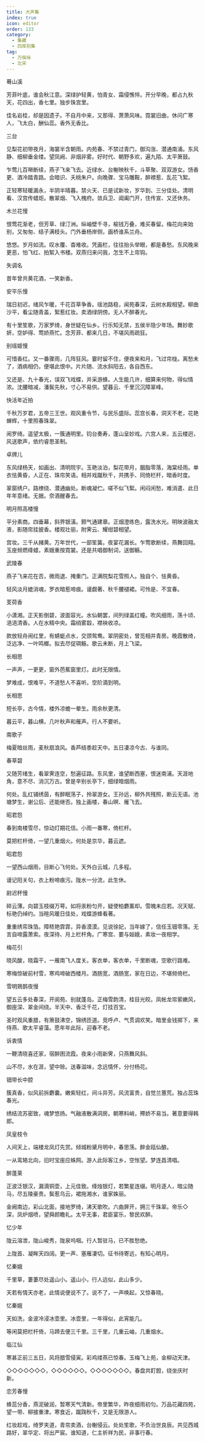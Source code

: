 ```yaml
---
title: 大声集
index: true
icon: editor
order: 133
category:
  - 集藏
  - 四库别集
tag:
  - 万俟咏
  - 北宋
---
```


蓦山溪  

芳菲叶底，谁会秋江意。深绿护轻黄，怕青女、霜侵憔悴。开分早晚，都占九秋天，花四出，香七里。独步珠宫里。  

佳名岩桂，却是因遗子。不自月中来，又那得、萧萧风味。霓裳旧曲，休问广寒人，飞太白，酬仙蕊。香外无香比。  

三台  

见梨花初带夜月，海裳半含朝雨。内苑春、不禁过青门，御沟涨、潜通南浦。东风静、细柳垂金缕。望凤阙、非烟非雾。好时代、朝野多欢，遍九陌、太平箫鼓。  

乍莺儿百啭断续，燕子飞来飞去。近绿水、台榭映秋千，斗草聚、双双游女。饧香更、酒冷踏青路。会暗识、夭桃朱户。向晚骤、宝马雕鞍，醉襟惹、乱花飞絮。  

正轻寒轻暖漏永，半阴半晴暮。禁火天、已是试新妆，岁华到、三分佳处。清明看、汉宫传蜡炬。散翠烟、飞入槐府。敛兵卫、阊阖门开，住传宣、又还休务。  

木兰花慢  

恨莺花渐老，但芳草、绿汀洲。纵岫壁千寻，榆钱万叠，难买春留。梅花向来始别，又匆匆、结子满枝头。门外垂杨岸侧，画桥谁系兰舟。  

悠悠。岁月如流。叹水覆、杳难收。凭画栏，往往抬头举眼，都是春愁。东风晚来更恶，怕飞红、拍絮入书楼。双燕归来问我，怎生不上帘钩。  

失调名  

昔年曾共黄花酒，一笑新香。  

安平乐慢  

瑞日初迟，绪风乍暖，千花百草争香。瑶池路稳，闻苑春深，云树水殿相望。柳曲沙平，看尘随青盖，絮惹红妆。卖酒绿阴傍。无人不醉春光。  

有十里笙歌，万家罗绮，身世疑在仙乡。行乐知无禁，五侯半隐少年场。舞妙歌妍，空妒得、莺娇燕忙。念芳菲、都来几日，不堪风雨疏狂。  

别瑶姬慢  

可惜香红。又一番骤雨，几阵狂风。霎时留不住，便夜来和月，飞过帘栊。离愁未了，酒病相仍，便堪此恨中。片片随、流水斜阳去，各自西东。  

又还是、九十春光，误双飞戏蝶，并采游蜂。人生能几许，细算来何物，得似情浓。沈腰暗减，潘鬓先秋，寸心不易供。望暮云、千里沉沉障翠峰。  

快活年近拍  

千秋万岁君，五帝三王世。观风重令节，与民乐盛际。蕊宫长春，洞天不老，花艳蝉辉，十里照春珠翠。  

闹罗绮。遥望太极，一簇通明里。钧台奏寿，蓬山呈妙戏。六宫人来，五云楼迥，风送歌声，依约睿思圣制。  

卓牌儿  

东风绿杨天，如画出、清明院宇。玉艳淡泊，梨花带月，胭脂零落，海棠经雨。单衣怯黄昏，人正在、珠帘笑语。相并戏蹴秋千，共携手、同倚栏杆，暗香时度。  

翠窗绣户。路缭绕、潜通幽处。断魂凝伫。嗟不似飞絮。闲闷闲愁，难消遣、此日年年意绪。无据。奈酒醒春去。  

明月照高楼慢  

平分素商。四垂幕，斜界银潢。颢气通建章。正烟澄练色，露洗水光。明映波融太液，影随帘挂披香。楼观壮丽，附霁云、耀绀碧相望。  

宫妆。三千从赭黄。万年世代，一部笙簧。夜宴花漏长。乍莺歌断续，燕舞回翔。玉座频燃绛蜡，素娥重按霓裳。还是共唱御制词，送御觞。  

武陵春  

燕子飞来花在否，微雨退、掩重门。正满院梨花雪照人。独自个、怯黄昏。  

轻风淡月媲消魂，罗衣暗惹啼痕。谩觑著、秋千腰褪裙。可怜是、不宜春。  

芰荷香  

小潇湘。正天影倒碧，波面容光。水仙朝罢，间列绿盖红幢。吹风细雨，荡十顷、浥浥清香。人在水精中央。霜绡雾縠，襟袂收凉。  

款放轻舟闹红里，有蜻蜓点水，交颈鸳鸯。翠阴密处，曾觅相并青房。晚霞散绮，泛远净、一叶鸣榔。拟去尽促琱觞。歌云未断，月上飞梁。  

长相思  

一声声，一更更，窗外芭蕉窗里灯。此时无限情。  

梦难成，恨难平，不道愁人不喜听。空阶滴到明。  

长相思  

短长亭，古今情，楼外凉蟾一晕生。雨余秋更清。  

暮云平，暮山横，几叶秋声和雁声。行人不要听。  

南歌子  

梅夏暗丝雨，麦秋扇浪风。香芦结黍趁天中。五日凄凉今古、与谁同。  

春草碧  

又随芳绪生，看翠霁连空，愁遍征路。东风里，谁望断西塞，恨迷南浦。天涯地角，意不尽、消沉万古。曾是辛别长亭下，细绿暗烟雨。  

何处。乱红铺绣茵，有醉眠荡子，拎翠游女。王孙远，柳外共残照，断云无语。池塘梦生，谢公后、还能继否。独上画楼，春山暝、雁飞去。  

昭君怨  

春到南楼雪尽，惊动灯期花信。小雨一番寒，倚栏杆。  

莫把栏杆倚，一望几重烟火。何处是京华，暮云遮。  

昭君怨  

一望西山烟雨，目断心飞何处。天外白云城，几多程。  

谩记阳关句，衣上粉啼痕污。陇水一分流，此生休。  

尉迟杯慢  

碎云薄。向碧玉枝缀万萼。如将汞粉匀开，疑使柏麝薰却。雪魄未应若。况天赋、标艳仍绰约。当暄风暖日佳处，戏蝶游蜂看著。  

重重绣帟珠箔。障秾艳霏霏，异香漠漠。见说徐妃，当年嫁了，信任玉钿零落。无言自啼露萧索。夜深待、月上栏杆角。广寒宫、要与姮娥，素妆一夜相学。  

梅花引  

晓风酸，晓霜干，一雁南飞人度关。客衣单，客衣单，千里断魂，空歌行路难。  

寒梅惊破前村雪，寒鸡啼破西楼月。酒肠宽，酒肠宽，家在日边，不堪频倚栏。  

雪明鳷鹊夜慢  

望五云多处春深，开阆苑、别就蓬岛。正梅雪韵清，桂目光皎。凤帐龙帘萦嫩风，御座深、翠金间绕。半天中、香泛千花，灯挂百宝。  

圣时观风重腊，有箫鼓沸空，锦绣匝道。竞呼卢、气贯调欢笑。暗里金钱掷下，来侍燕、歌太平睿藻。愿年年此际，迎春不老。  

诉衷情  

一鞭清晓喜还家，宿醉困流霞。夜来小雨新霁，只燕舞风斜。  

山不尽，水在涯，望中赊。送春滋味，念远情怀，分付杨花。  

钿带长中腔  

簇真香，似风前拆麝囊。嫩紫轻红，间斗异芳。风流富贵，自觉兰蕙荒。独占蕊珠春光。  

绣结流苏密致，魂梦悠扬。气融液散满洞房。朝寒料峭，殢娇不易当。著意要得韩郎。  

凤皇枝令  

人间天上，端楼龙凤灯先赏。倾城粉黛月明中，春思荡。醉金瓯仙酿。  

一从鸾辂北向，旧时宝座应蛛网。游人此际客江乡，空怅望。梦连昌清唱。  

醉蓬莱  

正波泛银汉，漏滴铜壶，上元佳致。绛烛银灯，若繁星连缀。明月逐人，暗尘随马，尽五陵豪贵。鬓惹乌云，裙拖湘水，谁家姝丽。  

金阙南边，彩山北面，接地罗绮，沸天歌吹。六曲屏开，拥三千珠翠。帝乐◇深，凤炉烟喷，望舜颜瞻礼。太平无事，君臣宴乐，黎民欢醉。  

忆少年  

陇云溶泄，陇山峻秀，陇泉呜咽。行人暂驻马，已不胜愁绝。  

上陇首、凝眸天四阔。更一声、塞雁凄切。征书待寄远，有知心明月。  

忆秦娥  

千里草，萋萋尽处遥山小。遥山小，行人远似，此山多少。  

天若有情天亦老，此情说便说不了。说不了，一声唤起，又惊春晓。  

忆秦娥  

天如洗，金波冷浸冰壶里。冰壶里，一年得似，此宵能几。  

等闲莫把栏杆倚，马蹄去便三千里。三千里，几重云岫，几重烟水。  

临江仙  

寒甚正前三五日，风将腊雪侵寅。彩鸡缕燕已惊春。玉梅飞上苑，金柳动天津。  

◇◇◇◇◇◇◇，◇◇◇◇◇◇。◇◇◇◇◇◇◇。春盘共飣餖，绕坐庆时新。  

恋芳春慢  

蜂蕊分香，燕泥破润，暂寒天气清新。帝里繁华，昨夜细雨初匀。万品花藏四苑，望一带、柳接重津。寒食近，蹴踘秋千，又是无限游人。  

红妆趁戏，绮罗夹道，青帘卖酒，台榭侵云。处处笙歌，不负治世良辰。共见西城路好，翠华定、将出严宸。谁知道，仁主祈祥为民，非事行春。  

